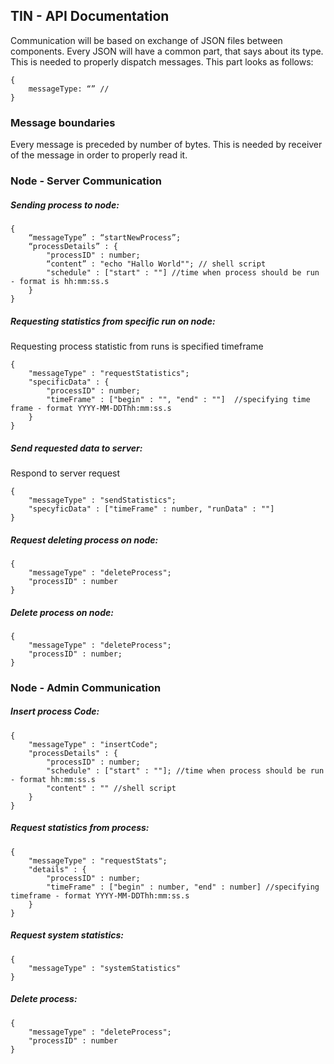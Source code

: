 ## TIN - API Documentation

Communication will be based on exchange of JSON files between components.
Every JSON will have a common part, that says about its type. This is needed to properly dispatch messages.
This part looks as follows:
```
{
	messageType: “” //
}
```

### Message boundaries
Every message is preceded by number of bytes. This is needed by receiver of the message in order to properly read it.

### Node - Server Communication

##### Sending process to node:
```
{
	“messageType” : “startNewProcess”;
	“processDetails” : {
	    "processID" : number;
		“content” : "echo "Hallo World""; // shell script
		"schedule" : ["start" : ""] //time when process should be run - format is hh:mm:ss.s
	}
}
```

##### Requesting statistics from specific run on node:
Requesting process statistic from runs is specified timeframe
```
{
    "messageType" : "requestStatistics";
    "specificData" : {
        "processID" : number;
        "timeFrame" : ["begin" : "", "end" : ""]  //specifying time frame - format YYYY-MM-DDThh:mm:ss.s
    }
}
```

##### Send requested data to server:
Respond to server request
```
{
    "messageType" : "sendStatistics";
    "specyficData" : ["timeFrame" : number, "runData" : ""]
}
```

##### Request deleting process on node:
```
{
    "messageType" : "deleteProcess";
    "processID" : number
}
```

##### Delete process on node:
```
{
    "messageType" : "deleteProcess";
    "processID" : number;
}
```

### Node - Admin Communication

##### Insert process Code:
```
{
    "messageType" : "insertCode";
    "processDetails" : {
        "processID" : number;
        "schedule" : ["start" : ""]; //time when process should be run - format hh:mm:ss.s
        "content" : "" //shell script
    }
}
```

##### Request statistics from process:
```
{
    "messageType" : "requestStats";
    "details" : {
        "processID" : number;
        "timeFrame" : ["begin" : number, "end" : number] //specifying timeframe - format YYYY-MM-DDThh:mm:ss.s
    }
}
```

##### Request system statistics:
```
{
    "messageType" : "systemStatistics"
}
```

##### Delete process:
```
{
    "messageType" : "deleteProcess";
    "processID" : number
}
```
